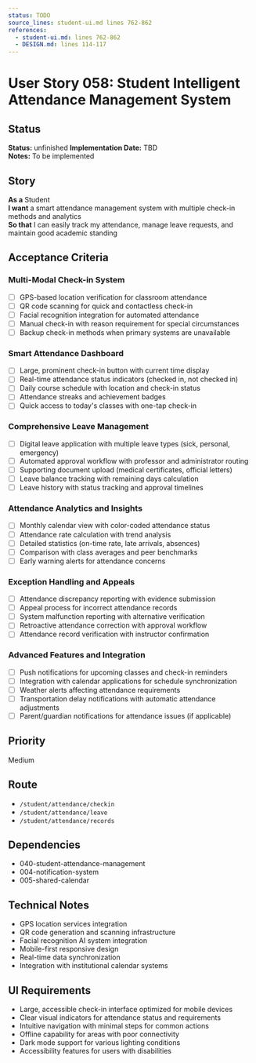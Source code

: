 ```yaml
---
status: TODO
source_lines: student-ui.md lines 762-862
references:
  - student-ui.md: lines 762-862
  - DESIGN.md: lines 114-117
---
```

# User Story 058: Student Intelligent Attendance Management System

## Status
**Status:** unfinished
**Implementation Date:** TBD  
**Notes:** To be implemented

## Story
**As a** Student  
**I want** a smart attendance management system with multiple check-in methods and analytics  
**So that** I can easily track my attendance, manage leave requests, and maintain good academic standing

## Acceptance Criteria

### Multi-Modal Check-in System
- [ ] GPS-based location verification for classroom attendance
- [ ] QR code scanning for quick and contactless check-in
- [ ] Facial recognition integration for automated attendance
- [ ] Manual check-in with reason requirement for special circumstances
- [ ] Backup check-in methods when primary systems are unavailable

### Smart Attendance Dashboard
- [ ] Large, prominent check-in button with current time display
- [ ] Real-time attendance status indicators (checked in, not checked in)
- [ ] Daily course schedule with location and check-in status
- [ ] Attendance streaks and achievement badges
- [ ] Quick access to today's classes with one-tap check-in

### Comprehensive Leave Management
- [ ] Digital leave application with multiple leave types (sick, personal, emergency)
- [ ] Automated approval workflow with professor and administrator routing
- [ ] Supporting document upload (medical certificates, official letters)
- [ ] Leave balance tracking with remaining days calculation
- [ ] Leave history with status tracking and approval timelines

### Attendance Analytics and Insights
- [ ] Monthly calendar view with color-coded attendance status
- [ ] Attendance rate calculation with trend analysis
- [ ] Detailed statistics (on-time rate, late arrivals, absences)
- [ ] Comparison with class averages and peer benchmarks
- [ ] Early warning alerts for attendance concerns

### Exception Handling and Appeals
- [ ] Attendance discrepancy reporting with evidence submission
- [ ] Appeal process for incorrect attendance records
- [ ] System malfunction reporting with alternative verification
- [ ] Retroactive attendance correction with approval workflow
- [ ] Attendance record verification with instructor confirmation

### Advanced Features and Integration
- [ ] Push notifications for upcoming classes and check-in reminders
- [ ] Integration with calendar applications for schedule synchronization
- [ ] Weather alerts affecting attendance requirements
- [ ] Transportation delay notifications with automatic attendance adjustments
- [ ] Parent/guardian notifications for attendance issues (if applicable)

## Priority
Medium

## Route
- `/student/attendance/checkin`
- `/student/attendance/leave`
- `/student/attendance/records`

## Dependencies
- 040-student-attendance-management
- 004-notification-system
- 005-shared-calendar

## Technical Notes
- GPS location services integration
- QR code generation and scanning infrastructure
- Facial recognition AI system integration
- Mobile-first responsive design
- Real-time data synchronization
- Integration with institutional calendar systems

## UI Requirements
- Large, accessible check-in interface optimized for mobile devices
- Clear visual indicators for attendance status and requirements
- Intuitive navigation with minimal steps for common actions
- Offline capability for areas with poor connectivity
- Dark mode support for various lighting conditions
- Accessibility features for users with disabilities
